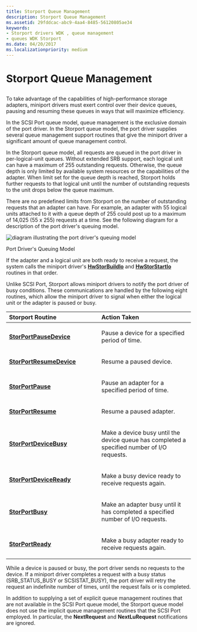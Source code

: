 ```yaml
---
title: Storport Queue Management
description: Storport Queue Management
ms.assetid: 29fddcac-abc9-4aa4-8485-56120805ae34
keywords:
- Storport drivers WDK , queue management
- queues WDK Storport
ms.date: 04/20/2017
ms.localizationpriority: medium
---
```


# Storport Queue Management


## <span id="ddk_storport_queue_management_kg"></span><span id="DDK_STORPORT_QUEUE_MANAGEMENT_KG"></span>


To take advantage of the capabilities of high-performance storage adapters, miniport drivers must exert control over their device queues, pausing and resuming these queues in ways that will maximize efficiency.

In the SCSI Port queue model, queue management is the exclusive domain of the port driver. In the Storport queue model, the port driver supplies several queue management support routines that give the miniport driver a significant amount of queue management control.

In the Storport queue model, all requests are queued in the port driver in per-logical-unit queues. Without extended SRB support, each logical unit can have a maximum of 255 outstanding requests. Otherwise, the queue depth is only limited by available system resources or the capabilities of the adapter. When limit set for the queue depth is reached, Storport holds further requests to that logical unit until the number of outstanding requests to the unit drops below the queue maximum.

There are no predefined limits from Storport on the number of outstanding requests that an adapter can have. For example, an adapter with 55 logical units attached to it with a queue depth of 255 could post up to a maximum of 14,025 (55 x 255) requests at a time. See the following diagram for a description of the port driver's queuing model.

![diagram illustrating the port driver's queuing model](images/queues.png)

Port Driver's Queuing Model

If the adapter and a logical unit are both ready to receive a request, the system calls the miniport driver's [**HwStorBuildIo**](/windows-hardware/drivers/ddi/storport/nc-storport-hw_buildio) and [**HwStorStartIo**](/windows-hardware/drivers/ddi/storport/nc-storport-hw_startio) routines in that order.

Unlike SCSI Port, Storport allows miniport drivers to notify the port driver of busy conditions. These communications are handled by the following eight routines, which allow the miniport driver to signal when either the logical unit or the adapter is paused or busy.

<table>
<colgroup>
<col width="50%" />
<col width="50%" />
</colgroup>
<thead>
<tr class="header">
<th align="left">Storport Routine</th>
<th align="left">Action Taken</th>
</tr>
</thead>
<tbody>
<tr class="odd">
<td align="left"><p><a href="/windows-hardware/drivers/ddi/storport/nf-storport-storportpausedevice" data-raw-source="[&lt;strong&gt;StorPortPauseDevice&lt;/strong&gt;](/windows-hardware/drivers/ddi/storport/nf-storport-storportpausedevice)"><strong>StorPortPauseDevice</strong></a></p></td>
<td align="left"><p>Pause a device for a specified period of time.</p></td>
</tr>
<tr class="even">
<td align="left"><p><a href="/windows-hardware/drivers/ddi/storport/nf-storport-storportresumedevice" data-raw-source="[&lt;strong&gt;StorPortResumeDevice&lt;/strong&gt;](/windows-hardware/drivers/ddi/storport/nf-storport-storportresumedevice)"><strong>StorPortResumeDevice</strong></a></p></td>
<td align="left"><p>Resume a paused device.</p></td>
</tr>
<tr class="odd">
<td align="left"><p><a href="/windows-hardware/drivers/ddi/storport/nf-storport-storportpause" data-raw-source="[&lt;strong&gt;StorPortPause&lt;/strong&gt;](/windows-hardware/drivers/ddi/storport/nf-storport-storportpause)"><strong>StorPortPause</strong></a></p></td>
<td align="left"><p>Pause an adapter for a specified period of time.</p></td>
</tr>
<tr class="even">
<td align="left"><p><a href="/windows-hardware/drivers/ddi/storport/nf-storport-storportresume" data-raw-source="[&lt;strong&gt;StorPortResume&lt;/strong&gt;](/windows-hardware/drivers/ddi/storport/nf-storport-storportresume)"><strong>StorPortResume</strong></a></p></td>
<td align="left"><p>Resume a paused adapter.</p></td>
</tr>
<tr class="odd">
<td align="left"><p><a href="/windows-hardware/drivers/ddi/storport/nf-storport-storportdevicebusy" data-raw-source="[&lt;strong&gt;StorPortDeviceBusy&lt;/strong&gt;](/windows-hardware/drivers/ddi/storport/nf-storport-storportdevicebusy)"><strong>StorPortDeviceBusy</strong></a></p></td>
<td align="left"><p>Make a device busy until the device queue has completed a specified number of I/O requests.</p></td>
</tr>
<tr class="even">
<td align="left"><p><a href="/windows-hardware/drivers/ddi/storport/nf-storport-storportdeviceready" data-raw-source="[&lt;strong&gt;StorPortDeviceReady&lt;/strong&gt;](/windows-hardware/drivers/ddi/storport/nf-storport-storportdeviceready)"><strong>StorPortDeviceReady</strong></a></p></td>
<td align="left"><p>Make a busy device ready to receive requests again.</p></td>
</tr>
<tr class="odd">
<td align="left"><p><a href="/windows-hardware/drivers/ddi/storport/nf-storport-storportbusy" data-raw-source="[&lt;strong&gt;StorPortBusy&lt;/strong&gt;](/windows-hardware/drivers/ddi/storport/nf-storport-storportbusy)"><strong>StorPortBusy</strong></a></p></td>
<td align="left"><p>Make an adapter busy until it has completed a specified number of I/O requests.</p></td>
</tr>
<tr class="even">
<td align="left"><p><a href="/windows-hardware/drivers/ddi/storport/nf-storport-storportready" data-raw-source="[&lt;strong&gt;StorPortReady&lt;/strong&gt;](/windows-hardware/drivers/ddi/storport/nf-storport-storportready)"><strong>StorPortReady</strong></a></p></td>
<td align="left"><p>Make a busy adapter ready to receive requests again.</p></td>
</tr>
</tbody>
</table>

 

While a device is paused or busy, the port driver sends no requests to the device. If a miniport driver completes a request with a busy status (SRB\_STATUS\_BUSY or SCSISTAT\_BUSY), the port driver will retry the request an indefinite number of times, until the request fails or is completed.

In addition to supplying a set of explicit queue management routines that are not available in the SCSI Port queue model, the Storport queue model does not use the implicit queue management routines that the SCSI Port employed. In particular, the **NextRequest** and **NextLuRequest** notifications are ignored.


